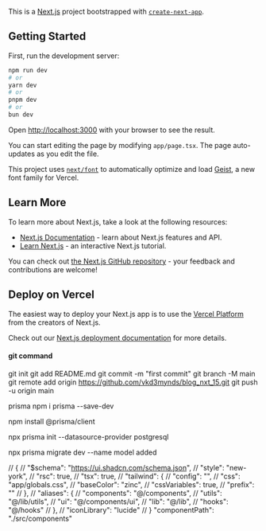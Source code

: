 This is a [Next.js](https://nextjs.org) project bootstrapped with [`create-next-app`](https://nextjs.org/docs/app/api-reference/cli/create-next-app).

## Getting Started

First, run the development server:

```bash
npm run dev
# or
yarn dev
# or
pnpm dev
# or
bun dev
```

Open [http://localhost:3000](http://localhost:3000) with your browser to see the result.

You can start editing the page by modifying `app/page.tsx`. The page auto-updates as you edit the file.

This project uses [`next/font`](https://nextjs.org/docs/app/building-your-application/optimizing/fonts) to automatically optimize and load [Geist](https://vercel.com/font), a new font family for Vercel.

## Learn More

To learn more about Next.js, take a look at the following resources:

- [Next.js Documentation](https://nextjs.org/docs) - learn about Next.js features and API.
- [Learn Next.js](https://nextjs.org/learn) - an interactive Next.js tutorial.

You can check out [the Next.js GitHub repository](https://github.com/vercel/next.js) - your feedback and contributions are welcome!

## Deploy on Vercel

The easiest way to deploy your Next.js app is to use the [Vercel Platform](https://vercel.com/new?utm_medium=default-template&filter=next.js&utm_source=create-next-app&utm_campaign=create-next-app-readme) from the creators of Next.js.

Check out our [Next.js deployment documentation](https://nextjs.org/docs/app/building-your-application/deploying) for more details.





#### git command

git init
git add README.md
git commit -m "first commit"
git branch -M main
git remote add origin https://github.com/vkd3mynds/blog_nxt_15.git
git push -u origin main


prisma
npm i prisma --save-dev

npm install @prisma/client

npx prisma init --datasource-provider postgresql

npx prisma migrate dev --name model added




// {
//   "$schema": "https://ui.shadcn.com/schema.json",
//   "style": "new-york",
//   "rsc": true,
//   "tsx": true,
//   "tailwind": {
//     "config": "",
//     "css": "app/globals.css",
//     "baseColor": "zinc",
//     "cssVariables": true,
//     "prefix": ""
//   },
//   "aliases": {
//     "components": "@/components",
//     "utils": "@/lib/utils",
//     "ui": "@/components/ui",
//     "lib": "@/lib",
//     "hooks": "@/hooks"
//   },
//   "iconLibrary": "lucide"
// }
"componentPath": "./src/components"